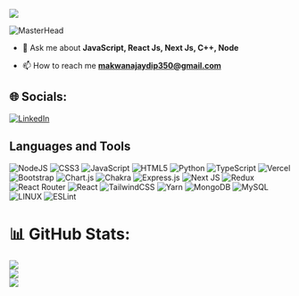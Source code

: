 [![](https://visitcount.itsvg.in/api?id=jaydip187&icon=0&color=0)](https://visitcount.itsvg.in)

![MasterHead](https://img.freepik.com/premium-vector/game-developer-typographic-header_277904-9142.jpg?w=1800)






- 💬 Ask me about **JavaScript, React Js, Next Js, C++, Node**

- 📫 How to reach me **makwanajaydip350@gmail.com**


## 🌐 Socials:
[![LinkedIn](https://img.shields.io/badge/LinkedIn-%230077B5.svg?logo=linkedin&logoColor=white)](https://www.linkedin.com/in/jaydip187/)

<!-- <p align="left"> -->
<!-- <a href="https://www.linkedin.com/in/jaydip187/" target="blank"><img align="center" src="https://i.ibb.co/GtxbZ7M/linkedin.png" alt="nishit-suthar-a238991a0" height="30" width="40" /></a>&nbsp;&nbsp; -->
<!-- <a href="https://stackoverflow.com/users/14449937" target="blank"><img align="center" src="https://i.ibb.co/1sCZRFZ/so.png" alt="14449937" height="30" width="40" /></a>&nbsp;&nbsp; -->
<!-- <a href="https://medium.com/@nishitsuthar123" target="blank"><img align="center" src="https://i.ibb.co/TYdNWzm/medium.png" alt="@nishitsuthar123" height="30" width="40" /></a> -->
<!-- </p> -->
<!-- [![LinkedIn](https://img.shields.io/badge/LinkedIn-%230077B5.svg?logo=linkedin&logoColor=white)](https://linkedin.com/in/ezSnippet) -->
## Languages and Tools
<!-- <p align="left">
    <a href="https://developer.mozilla.org/en-US/docs/Web/JavaScript" target="_blank" rel="noreferrer">
        <img src="https://upload.wikimedia.org/wikipedia/commons/thumb/9/99/Unofficial_JavaScript_logo_2.svg/768px-Unofficial_JavaScript_logo_2.svg.png?20141107110902"
        alt="javascript" width="40" height="40" />
    </a>
    <a href="https://www.python.org" target="_blank" rel="noreferrer">
        <img src="https://upload.wikimedia.org/wikipedia/commons/thumb/c/c3/Python-logo-notext.svg/109px-Python-logo-notext.svg.png?20220821155029"
            alt="python" width="40" height="40" />
    </a>
    <a href="https://www.linux.org/" target="_blank" rel="noreferrer">
        <img src="https://www.vectorlogo.zone/logos/linux/linux-icon.svg" alt="linux"
        width="40" height="40" />
    </a>
    <a href="https://reactjs.org/" target="_blank" rel="noreferrer">
        <img src="https://upload.wikimedia.org/wikipedia/commons/thumb/a/a7/React-icon.svg/768px-React-icon.svg.png?20220125121207"
            alt="react" width="40" height="40" />
    </a>
    <a href="https://www.w3.org/html/" target="_blank" rel="noreferrer">
        <img src="https://upload.wikimedia.org/wikipedia/commons/thumb/6/61/HTML5_logo_and_wordmark.svg/768px-HTML5_logo_and_wordmark.svg.png?20170517184425"
        alt="html5" width="40" height="40" />
    </a>
    <a href="https://www.w3schools.com/css/" target="_blank" rel="noreferrer">
        <img src="https://upload.wikimedia.org/wikipedia/commons/thumb/d/d5/CSS3_logo_and_wordmark.svg/544px-CSS3_logo_and_wordmark.svg.png?20160530175649"
        alt="css3" width="40" height="40" />
    </a>
    <a href="https://git-scm.com/" target="_blank" rel="noreferrer">
        <img src="https://www.vectorlogo.zone/logos/git-scm/git-scm-icon.svg" alt="git" width="40" height="40" />
    </a>
    <a href="https://postman.com" target="_blank" rel="noreferrer">
        <img src="https://www.vectorlogo.zone/logos/getpostman/getpostman-icon.svg" alt="postman" width="40"
            height="40" />
    </a>
    <a href="https://nextjs.org/" target="_blank" rel="noreferrer">
        <img src="https://seeklogo.com/images/N/next-js-icon-logo-EE302D5DBD-seeklogo.com.png" alt="sqlite" width="40" height="40" />
    </a>
</p> -->

![NodeJS](https://img.shields.io/badge/node.js-6DA55F?style=for-the-badge&logo=node.js&logoColor=white) ![CSS3](https://img.shields.io/badge/css3-%231572B6.svg?style=for-the-badge&logo=css3&logoColor=white) ![JavaScript](https://img.shields.io/badge/javascript-%23323330.svg?style=for-the-badge&logo=javascript&logoColor=%23F7DF1E) ![HTML5](https://img.shields.io/badge/html5-%23E34F26.svg?style=for-the-badge&logo=html5&logoColor=white)  ![Python](https://img.shields.io/badge/python-3670A0?style=for-the-badge&logo=python&logoColor=ffdd54) ![TypeScript](https://img.shields.io/badge/typescript-%23007ACC.svg?style=for-the-badge&logo=typescript&logoColor=white) ![Vercel](https://img.shields.io/badge/vercel-%23000000.svg?style=for-the-badge&logo=vercel&logoColor=white) ![Bootstrap](https://img.shields.io/badge/bootstrap-%23563D7C.svg?style=for-the-badge&logo=bootstrap&logoColor=white) ![Chart.js](https://img.shields.io/badge/chart.js-F5788D.svg?style=for-the-badge&logo=chart.js&logoColor=white) ![Chakra](https://img.shields.io/badge/chakra-%234ED1C5.svg?style=for-the-badge&logo=chakraui&logoColor=white) ![Express.js](https://img.shields.io/badge/express.js-%23404d59.svg?style=for-the-badge&logo=express&logoColor=%2361DAFB) ![Next JS](https://img.shields.io/badge/Next-black?style=for-the-badge&logo=next.js&logoColor=white) ![Redux](https://img.shields.io/badge/redux-%23593d88.svg?style=for-the-badge&logo=redux&logoColor=white) ![React Router](https://img.shields.io/badge/React_Router-CA4245?style=for-the-badge&logo=react-router&logoColor=white) ![React](https://img.shields.io/badge/react-%2320232a.svg?style=for-the-badge&logo=react&logoColor=%2361DAFB) ![TailwindCSS](https://img.shields.io/badge/tailwindcss-%2338B2AC.svg?style=for-the-badge&logo=tailwind-css&logoColor=white) ![Yarn](https://img.shields.io/badge/yarn-%232C8EBB.svg?style=for-the-badge&logo=yarn&logoColor=white) ![MongoDB](https://img.shields.io/badge/MongoDB-%234ea94b.svg?style=for-the-badge&logo=mongodb&logoColor=white) ![MySQL](https://img.shields.io/badge/mysql-%2300f.svg?style=for-the-badge&logo=mysql&logoColor=white)  ![LINUX](https://img.shields.io/badge/Linux-FCC624?style=for-the-badge&logo=linux&logoColor=black) ![ESLint](https://img.shields.io/badge/ESLint-4B3263?style=for-the-badge&logo=eslint&logoColor=white)

# 📊 GitHub Stats:
![](https://github-readme-stats.vercel.app/api?username=jaydip187&theme=dark&hide_border=false&include_all_commits=false&count_private=false)<br/>
![](https://github-readme-streak-stats.herokuapp.com/?user=jaydip187&theme=dark&hide_border=false)<br/>
![](https://github-readme-stats.vercel.app/api/top-langs/?username=jaydip187&theme=dark&hide_border=false&include_all_commits=false&count_private=false&layout=compact)

